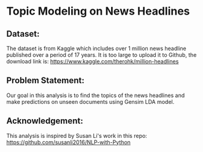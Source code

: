 # Topic Modeling on News Headlines

## Dataset:

The dataset is from Kaggle which includes over 1 million news headline published over a period of 17 years. It is too large to upload it to Github, the download link is:
https://www.kaggle.com/therohk/million-headlines

## Problem Statement:

Our goal in this analysis is to find the topics of the news headlines and make predictions on unseen documents using Gensim LDA model. 

## Acknowledgement:

This analysis is inspired by Susan Li's work in this repo: https://github.com/susanli2016/NLP-with-Python

